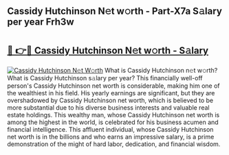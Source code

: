 ## Cassidy Hutchinson N𝚎t w𝚘rth - Part-X7a S𝚊lary per year Frh3w

# <h2><a href="http://gc1hpud.nevu.top/?p=Cassidy+Hutchinson">🔗 👉🔴 Cassidy Hutchinson N𝚎t w𝚘rth - S𝚊lary</a></h2>

[![Cassidy Hutchinson N𝚎t W𝚘rth](https://i.imgur.com/Oavwk0R.jpeg)](http://gc1hpud.nevu.top/?p=Cassidy+Hutchinson)
What is Cassidy Hutchinson n𝚎t w𝚘rth? What is Cassidy Hutchinson s𝚊lary per year?
This financially well-off person's Cassidy Hutchinson net worth is considerable, making him one of the wealthiest in his field. His yearly earnings are significant, but they are overshadowed by Cassidy Hutchinson net worth, which is believed to be more substantial due to his diverse business interests and valuable real estate holdings. This wealthy man, whose Cassidy Hutchinson net worth is among the highest in the world, is celebrated for his business acumen and financial intelligence. This affluent individual, whose Cassidy Hutchinson net worth is in the billions and who earns an impressive salary, is a prime demonstration of the might of hard labor, dedication, and financial wisdom.
